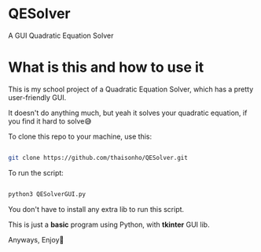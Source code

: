 # QESolver
A GUI Quadratic Equation Solver

# What is this and how to use it
This is my school project of a Quadratic Equation Solver, which has a pretty user-friendly GUI.

It doesn't do anything much, but yeah it solves your quadratic equation, if you find it hard to solve😅

To clone this repo to your machine, use this:

```bash

git clone https://github.com/thaisonho/QESolver.git

```

To run the script:

```bash

python3 QESolverGUI.py

```  

You don't have to install any extra lib to run this script.

This is just a **basic** program using Python, with **tkinter** GUI lib.

Anyways, Enjoy🥰
